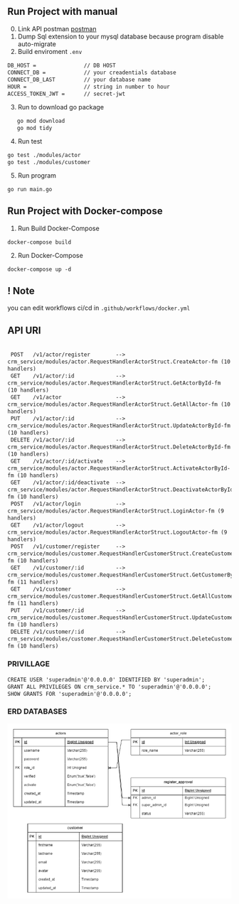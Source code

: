 
## Run Project with manual

0. Link API postman [postman](https://documenter.getpostman.com/view/16127230/2s93sW9ayD)
1. Dump Sql extension to your mysql database because program disable auto-migrate
2. Build enviroment ```.env```
```
DB_HOST =               // DB HOST
CONNECT_DB =            // your creadentials database
CONNECT_DB_LAST         // your database name
HOUR =                  // string in number to hour
ACCESS_TOKEN_JWT =      // secret-jwt
```
3. Run to download go package 
``` azure
   go mod download 
   go mod tidy
```
4. Run test
```azure
go test ./modules/actor
go test ./modules/customer
```
5. Run program
```azure
go run main.go
```

## Run Project with Docker-compose

1. Run Build Docker-Compose
```azure
docker-compose build
```
2. Run Docker-Compose
```azure
docker-compose up -d
```
## ! Note
you can edit workflows ci/cd in ```.github/workflows/docker.yml```

## API URI
```

 POST   /v1/actor/register        --> crm_service/modules/actor.RequestHandlerActorStruct.CreateActor-fm (10 handlers)
 GET    /v1/actor/:id             --> crm_service/modules/actor.RequestHandlerActorStruct.GetActorById-fm (10 handlers)
 GET    /v1/actor                 --> crm_service/modules/actor.RequestHandlerActorStruct.GetAllActor-fm (10 handlers)
 PUT    /v1/actor/:id             --> crm_service/modules/actor.RequestHandlerActorStruct.UpdateActorById-fm (10 handlers)
 DELETE /v1/actor/:id             --> crm_service/modules/actor.RequestHandlerActorStruct.DeleteActorById-fm (10 handlers)
 GET    /v1/actor/:id/activate    --> crm_service/modules/actor.RequestHandlerActorStruct.ActivateActorById-fm (10 handlers)
 GET    /v1/actor/:id/deactivate  --> crm_service/modules/actor.RequestHandlerActorStruct.DeactivateActorById-fm (10 handlers)
 POST   /v1/actor/login           --> crm_service/modules/actor.RequestHandlerActorStruct.LoginActor-fm (9 handlers)
 GET    /v1/actor/logout          --> crm_service/modules/actor.RequestHandlerActorStruct.LogoutActor-fm (9 handlers)
 POST   /v1/customer/register     --> crm_service/modules/customer.RequestHandlerCustomerStruct.CreateCustomer-fm (10 handlers)
 GET    /v1/customer/:id          --> crm_service/modules/customer.RequestHandlerCustomerStruct.GetCustomerById-fm (11 handlers)
 GET    /v1/customer              --> crm_service/modules/customer.RequestHandlerCustomerStruct.GetAllCustomer-fm (11 handlers)
 PUT    /v1/customer/:id          --> crm_service/modules/customer.RequestHandlerCustomerStruct.UpdateCustomerById-fm (10 handlers)
 DELETE /v1/customer/:id          --> crm_service/modules/customer.RequestHandlerCustomerStruct.DeleteCustomerById-fm (10 handlers)
```
### PRIVILLAGE

```
CREATE USER 'superadmin'@'0.0.0.0' IDENTIFIED BY 'superadmin';
GRANT ALL PRIVILEGES ON crm_service.* TO 'superadmin'@'0.0.0.0';
SHOW GRANTS FOR 'superadmin'@'0.0.0.0';
```

### ERD DATABASES
![](./databases1.png)
